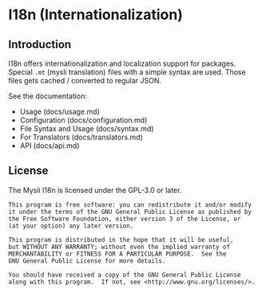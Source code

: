 # I18n (Internationalization)

## Introduction

I18n offers internationalization and localization support for packages.
Special `.mt` (mysli translation) files with a simple syntax are used.
Those files gets cached / converted to regular JSON.

See the documentation:

- Usage (docs/usage.md)
- Configuration (docs/configuration.md)
- File Syntax and Usage (docs/syntax.md)
- For Translators (docs/translators.md)
- API (docs/api.md)

## License

The Mysli I18n is licensed under the GPL-3.0 or later.

    This program is free software: you can redistribute it and/or modify
    it under the terms of the GNU General Public License as published by
    the Free Software Foundation, either version 3 of the License, or
    (at your option) any later version.

    This program is distributed in the hope that it will be useful,
    but WITHOUT ANY WARRANTY; without even the implied warranty of
    MERCHANTABILITY or FITNESS FOR A PARTICULAR PURPOSE.  See the
    GNU General Public License for more details.

    You should have received a copy of the GNU General Public License
    along with this program.  If not, see <http://www.gnu.org/licenses/>.
